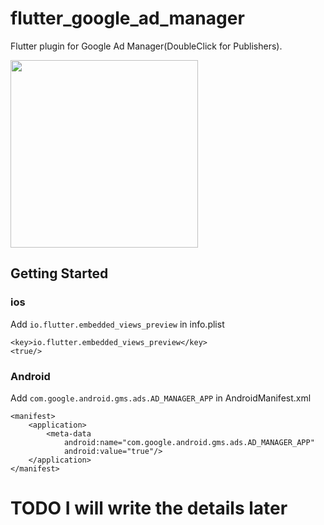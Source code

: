 # flutter_google_ad_manager

Flutter plugin for Google Ad Manager(DoubleClick for Publishers).

<img src="https://raw.githubusercontent.com/wiki/ko2ic/flutter_google_ad_manager/images/sample.gif" width="300px"/>


## Getting Started

### ios

Add ```io.flutter.embedded_views_preview``` in info.plist

```
<key>io.flutter.embedded_views_preview</key>
<true/>
```

### Android

Add ```com.google.android.gms.ads.AD_MANAGER_APP``` in AndroidManifest.xml 

```
<manifest>
    <application>
        <meta-data
            android:name="com.google.android.gms.ads.AD_MANAGER_APP"
            android:value="true"/>
    </application>
</manifest>
```

# TODO I will write the details later 




